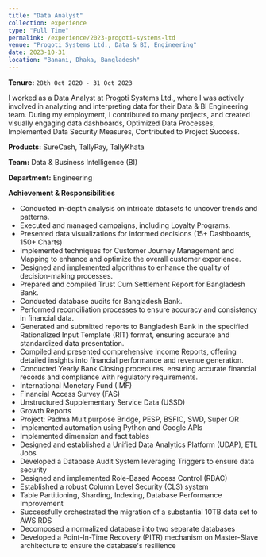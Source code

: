 ```yaml
---
title: "Data Analyst"
collection: experience
type: "Full Time"
permalink: /experience/2023-progoti-systems-ltd
venue: "Progoti Systems Ltd., Data & BI, Engineering"
date: 2023-10-31
location: "Banani, Dhaka, Bangladesh"
---
```


**Tenure:** `28th Oct 2020 - 31 Oct 2023`

I worked as a Data Analyst at Progoti Systems Ltd., where I was actively involved in analyzing and interpreting data for their Data & BI Engineering team. During my employment, I contributed to many projects, and created visually engaging data dashboards, Optimized Data Processes, Implemented Data Security Measures, Contributed to Project Success.

**Products:** SureCash, TallyPay, TallyKhata

**Team:** Data & Business Intelligence (BI)

**Department:** Engineering

**Achievement & Responsibilities**
- Conducted in-depth analysis on intricate datasets to uncover trends and patterns.
- Executed and managed campaigns, including Loyalty Programs.
- Presented data visualizations for informed decisions (15+ Dashboards, 150+ Charts)
- Implemented techniques for Customer Journey Management and Mapping to enhance and optimize the overall customer experience.
- Designed and implemented algorithms to enhance the quality of decision-making processes.
- Prepared and compiled Trust Cum Settlement Report for Bangladesh Bank.
- Conducted database audits for Bangladesh Bank.
- Performed reconciliation processes to ensure accuracy and consistency in financial data.
- Generated and submitted reports to Bangladesh Bank in the specified Rationalized Input Template (RIT) format, ensuring accurate and standardized data presentation.
- Compiled and presented comprehensive Income Reports, offering detailed insights into financial performance and revenue generation.
- Conducted Yearly Bank Closing procedures, ensuring accurate financial records and compliance with regulatory requirements.
- International Monetary Fund (IMF)
- Financial Access Survey (FAS)
- Unstructured Supplementary Service Data (USSD)
- Growth Reports
- Project: Padma Multipurpose Bridge, PESP, BSFIC, SWD, Super QR
- Implemented automation using Python and Google APIs
- Implemented dimension and fact tables
- Designed and established a Unified Data Analytics Platform (UDAP), ETL Jobs
- Developed a Database Audit System leveraging Triggers to ensure data security
- Designed and implemented Role-Based Access Control (RBAC)
- Established a robust Column Level Security (CLS) system
- Table Partitioning, Sharding, Indexing, Database Performance Improvement
- Successfully orchestrated the migration of a substantial 10TB data set to AWS RDS
- Decomposed a normalized database into two separate databases
- Developed a Point-In-Time Recovery (PITR) mechanism on Master-Slave architecture to ensure the database's resilience



